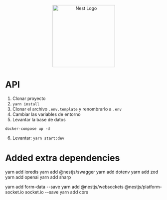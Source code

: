 <p align="center">
  <a href="http://nestjs.com/" target="blank"><img src="https://nestjs.com/img/logo-small.svg" width="200" alt="Nest Logo" /></a>
</p>


# API

1. Clonar proyecto
2. ```yarn install```
3. Clonar el archivo ```.env.template``` y renombrarlo a ```.env```
4. Cambiar las variables de entorno
5. Levantar la base de datos
```
docker-compose up -d
```

6. Levantar: ```yarn start:dev```


# Added extra dependencies
yarn add ioredis
yarn add @nestjs/swagger
yarn add dotenv
yarn add zod
yarn add openai
yarn add sharp

yarn add form-data --save
yarn add @nestjs/websockets @nestjs/platform-socket.io socket.io --save
yarn add cors 

